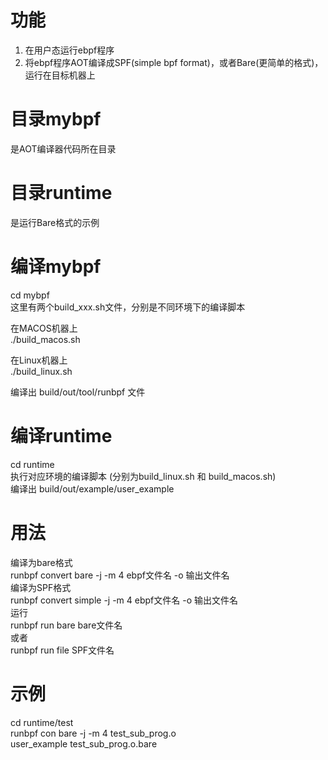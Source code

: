 # 功能
  1. 在用户态运行ebpf程序  
  2. 将ebpf程序AOT编译成SPF(simple bpf format)，或者Bare(更简单的格式)，运行在目标机器上  

# 目录mybpf
  是AOT编译器代码所在目录  
  
# 目录runtime
  是运行Bare格式的示例  

# 编译mybpf
cd mybpf  
这里有两个build_xxx.sh文件，分别是不同环境下的编译脚本  

在MACOS机器上  
./build_macos.sh  

在Linux机器上  
./build_linux.sh  

编译出 build/out/tool/runbpf 文件 

# 编译runtime
  cd runtime  
  执行对应环境的编译脚本 (分别为build_linux.sh 和 build_macos.sh)  
  编译出 build/out/example/user_example  

# 用法
  编译为bare格式  
    runbpf convert bare -j -m 4 ebpf文件名 -o 输出文件名  
  编译为SPF格式  
    runbpf convert simple -j -m 4 ebpf文件名 -o 输出文件名  
  运行  
    runbpf run bare bare文件名  
    或者  
    runbpf run file SPF文件名

# 示例
cd runtime/test  
runbpf con bare -j -m 4 test_sub_prog.o  
user_example test_sub_prog.o.bare  



  
